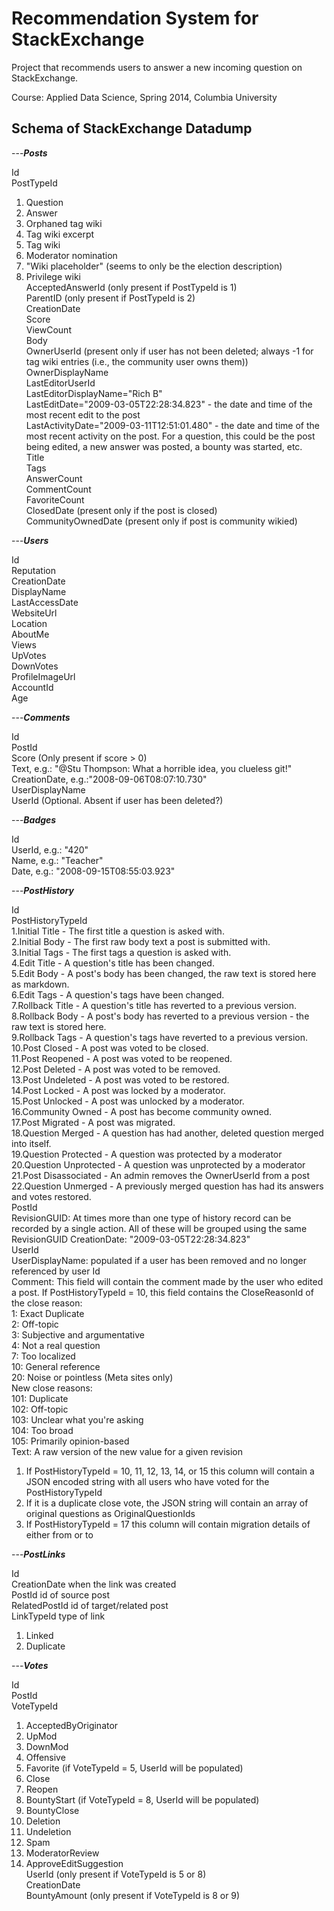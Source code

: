 Recommendation System for StackExchange
==============

Project that recommends users to answer a new incoming question on StackExchange.

Course: Applied Data Science, Spring 2014, Columbia University


## Schema of StackExchange Datadump

---***Posts***

Id<br>
PostTypeId<br>
1. Question<br>
2. Answer<br>
3. Orphaned tag wiki<br>
4. Tag wiki excerpt<br>
5. Tag wiki<br>
6. Moderator nomination<br>
7. "Wiki placeholder" (seems to only be the election description)<br>
8. Privilege wiki<br>
AcceptedAnswerId (only present if PostTypeId is 1)<br>
ParentID (only present if PostTypeId is 2)<br>
CreationDate<br>
Score<br>
ViewCount<br>
Body<br>
OwnerUserId (present only if user has not been deleted; always -1 for tag wiki entries (i.e., the community user owns them))<br>
OwnerDisplayName<br>
LastEditorUserId<br>
LastEditorDisplayName="Rich B"<br>
LastEditDate="2009-03-05T22:28:34.823" - the date and time of the most recent edit to the post<br>
LastActivityDate="2009-03-11T12:51:01.480" - the date and time of the most recent activity on the post. For a question, this could be the post being edited, a new answer was posted, a bounty was started, etc.<br>
Title<br>
Tags<br>
AnswerCount<br>
CommentCount<br>
FavoriteCount<br>
ClosedDate (present only if the post is closed)<br>
CommunityOwnedDate (present only if post is community wikied)<br>

---***Users***

Id<br>
Reputation<br>
CreationDate<br>
DisplayName<br>
LastAccessDate<br>
WebsiteUrl<br>
Location<br>
AboutMe<br>
Views<br>
UpVotes<br>
DownVotes<br>
ProfileImageUrl<br>
AccountId<br>
Age<br>

---***Comments***

Id<br>
PostId<br>
Score (Only present if score > 0)<br>
Text, e.g.: "@Stu Thompson: What a horrible idea, you clueless git!"<br>
CreationDate, e.g.:"2008-09-06T08:07:10.730"<br>
UserDisplayName<br>
UserId (Optional. Absent if user has been deleted?)<br>

---***Badges***

Id<br>
UserId, e.g.: "420"<br>
Name, e.g.: "Teacher"<br>
Date, e.g.: "2008-09-15T08:55:03.923"<br>

---***PostHistory***

Id<br>
PostHistoryTypeId<br>
1.Initial Title - The first title a question is asked with.<br>
2.Initial Body - The first raw body text a post is submitted with.<br>
3.Initial Tags - The first tags a question is asked with.<br>
4.Edit Title - A question's title has been changed.<br>
5.Edit Body - A post's body has been changed, the raw text is stored here as markdown.<br>
6.Edit Tags - A question's tags have been changed.<br>
7.Rollback Title - A question's title has reverted to a previous version.<br>
8.Rollback Body - A post's body has reverted to a previous version - the raw text is stored here.<br>
9.Rollback Tags - A question's tags have reverted to a previous version.<br>
10.Post Closed - A post was voted to be closed.<br>
11.Post Reopened - A post was voted to be reopened.<br>
12.Post Deleted - A post was voted to be removed.<br>
13.Post Undeleted - A post was voted to be restored.<br>
14.Post Locked - A post was locked by a moderator.<br>
15.Post Unlocked - A post was unlocked by a moderator.<br>
16.Community Owned - A post has become community owned.<br>
17.Post Migrated - A post was migrated.<br>
18.Question Merged - A question has had another, deleted question merged into itself.<br>
19.Question Protected - A question was protected by a moderator<br>
20.Question Unprotected - A question was unprotected by a moderator<br>
21.Post Disassociated - An admin removes the OwnerUserId from a post<br>
22.Question Unmerged - A previously merged question has had its answers and votes restored.<br>
PostId<br>
RevisionGUID: At times more than one type of history record can be recorded by a single action. All of these will be grouped using the same RevisionGUID
CreationDate: "2009-03-05T22:28:34.823"<br>
UserId<br>
UserDisplayName: populated if a user has been removed and no longer referenced by user Id<br>
Comment: This field will contain the comment made by the user who edited a post. If PostHistoryTypeId = 10, this field contains the CloseReasonId of the close reason:<br>
1: Exact Duplicate<br>
2: Off-topic<br>
3: Subjective and argumentative<br>
4: Not a real question<br>
7: Too localized<br>
10: General reference<br>
20: Noise or pointless (Meta sites only)<br>
New close reasons:<br>
101: Duplicate<br>
102: Off-topic<br>
103: Unclear what you're asking<br>
104: Too broad<br>
105: Primarily opinion-based<br>
Text: A raw version of the new value for a given revision<br>
1. If PostHistoryTypeId = 10, 11, 12, 13, 14, or 15 this column will contain a JSON encoded string with all users who have voted for the PostHistoryTypeId<br>
2. If it is a duplicate close vote, the JSON string will contain an array of original questions as OriginalQuestionIds<br>
3. If PostHistoryTypeId = 17 this column will contain migration details of either from <url> or to <url><br>

---***PostLinks***

Id <br>
CreationDate when the link was created<br>
PostId id of source post<br>
RelatedPostId id of target/related post<br>
LinkTypeId type of link<br>
1. Linked<br>
2. Duplicate<br>

---***Votes***

Id<br>
PostId<br>
VoteTypeId<br>
1. AcceptedByOriginator<br>
2. UpMod<br>
3. DownMod<br>
4. Offensive<br>
5. Favorite (if VoteTypeId = 5, UserId will be populated)<br>
6. Close<br>
7. Reopen<br>
8. BountyStart (if VoteTypeId = 8, UserId will be populated)<br>
9. BountyClose<br>
10. Deletion<br>
11. Undeletion<br>
12. Spam<br>
15. ModeratorReview  <br>
16. ApproveEditSuggestion<br>
UserId (only present if VoteTypeId is 5 or 8)<br>
CreationDate<br>
BountyAmount (only present if VoteTypeId is 8 or 9)<br>
